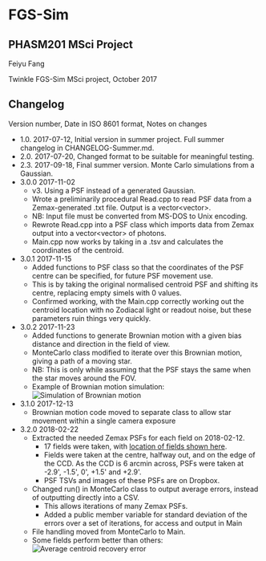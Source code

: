 <!--- Tip: Use python-pip/grip to preview Markdown documents in the same form as Github formats them. -->
# FGS-Sim
## PHASM201 MSci Project

Feiyu Fang

Twinkle FGS-Sim MSci project, October 2017

## Changelog
Version number, Date in ISO 8601 format, Notes on changes

- 1.0. 2017-07-12, Initial version in summer project. Full summer changelog in CHANGELOG-Summer.md. 
- 2.0. 2017-07-20, Changed format to be suitable for meaningful testing.
- 2.3. 2017-09-18, Final summer version. Monte Carlo simulations from a Gaussian. 
- 3.0.0 2017-11-02
	- v3. Using a PSF instead of a generated Gaussian. 
	- Wrote a preliminarily procedural Read.cpp to read PSF data from a Zemax-generated .txt file. Output is a vector<vector<float>>.
	- NB: Input file must be converted from MS-DOS to Unix encoding. 
	- Rewrote Read.cpp into a PSF class which imports data from Zemax output into a vector<vector<int>> of photons.
	- Main.cpp now works by taking in a .tsv and calculates the coordinates of the centroid. 
- 3.0.1 2017-11-15
	- Added functions to PSF class so that the coordinates of the PSF centre can be specified, for future PSF movement use.
	- This is by taking the original normalised centroid PSF and shifting its centre, replacing empty simels with 0 values.
	- Confirmed working, with the Main.cpp correctly working out the centroid location with no Zodiacal light or readout noise, but these parameters ruin things very quickly.
- 3.0.2 2017-11-23
	- Added functions to generate Brownian motion with a given bias distance and direction in the field of view. 
	- MonteCarlo class modified to iterate over this Brownian motion, giving a path of a moving star. 
	- NB: This is only while assuming that the PSF stays the same when the star moves around the FOV. 
	- Example of Brownian motion simulation: ![Simulation of Brownian motion](https://i.imgur.com/DHzxBsl.png "True centre moves around with a bias")
- 3.1.0 2017-12-13
	- Brownian motion code moved to separate class to allow star movement within a single camera exposure
- 3.2.0 2018-02-22
	- Extracted the needed Zemax PSFs for each field on 2018-02-12. 
		- 17 fields were taken, with [location of fields shown here](https://i.imgur.com/vzUAKHN.png). 
		- Fields were taken at the centre, halfway out, and on the edge of the CCD. As the CCD is 6 arcmin across, PSFs were taken at -2.9', -1.5', 0', +1.5' and +2.9'. 
		- PSF TSVs and images of these PSFs are on Dropbox. 
	- Changed run() in MonteCarlo class to output average errors, instead of outputting directly into a CSV. 
		- This allows iterations of many Zemax PSFs. 
		- Added a public member variable for standard deviation of the errors over a set of iterations, for access and output in Main
	- File handling moved from MonteCarlo to Main. 
	- Some fields perform better than others: ![Average centroid recovery error](https://i.imgur.com/hpTLTNW.png "Some fields are better than others")
